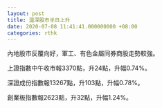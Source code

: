 ```yaml
---
layout: post
title: 滬深股市半日上升
date: 2020-07-08 11:41:41.000000000 +08:00
categories: rthk
---
```


內地股市反覆向好，軍工、有色金屬同券商股走勢較強。

上證指數中午收市報3370點，升24點，升幅0.74%。

深證成份指數報13267點，升103點，升幅0.78%。

創業板指數報2623點，升32點，升幅1.24%。
